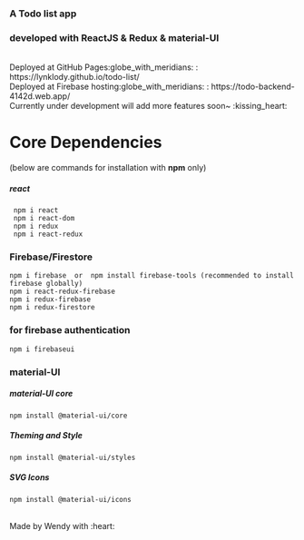 <h3>A Todo list app </h3> <h3>developed with ReactJS & Redux & material-UI </h3>
<br/>
Deployed at GitHub Pages:globe_with_meridians: : https://lynklody.github.io/todo-list/ 
<br/>
Deployed at Firebase hosting:globe_with_meridians: : https://todo-backend-4142d.web.app/
<br/> 
Currently under development will add more features soon~ :kissing_heart:


<h1>Core Dependencies</h1>
(below are commands for installation with <b>npm</b> only)

<h5>react</h5>
  
     npm i react
     npm i react-dom
     npm i redux
     npm i react-redux

<h3>Firebase/Firestore</h3>

    npm i firebase  or  npm install firebase-tools (recommended to install firebase globally)
    npm i react-redux-firebase
    npm i redux-firebase
    npm i redux-firestore
    
<h3>for firebase authentication</h3>

    npm i firebaseui

<h3>material-UI</h3>
<h5>material-UI core</h5>

    npm install @material-ui/core

<h5>Theming and Style</h5>

    npm install @material-ui/styles

<h5>SVG Icons</h5>

    npm install @material-ui/icons

<br/>
Made by Wendy with :heart:
